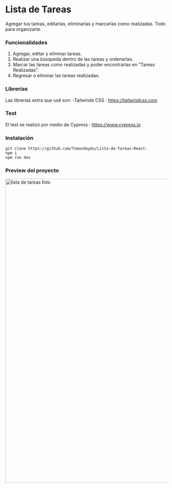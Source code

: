 # Lista de Tareas

Agregar tus tareas, editarlas, eliminarlas y marcarlas como realizadas. Todo para organizarte.

### Funcionalidades
1. Agregar, editar y eliminar tareas.
2. Realizar una búsqueda dentro de las tareas y ordenarlas.
3. Marcar las tareas como realizadas y poder encontrarlas en “Tareas Realizadas”.
4. Regresar o eliminar las tareas realizadas.

### Librerías

Las librerías extra que usé son:
	-Tailwinds CSS : https://tailwindcss.com

### Test
El test se realizó por medio de Cypress : https://www.cypress.io

### Instalación

	git clone https://github.com/TomasHaydu/Lista-de-Tareas-React-
	npm i
	npm run dev

### Preview del proyecto

<img width="946" alt="lista de tareas foto" src="https://user-images.githubusercontent.com/103974880/218334818-04e7d62e-fea0-4d81-80a5-fcc7252ab200.png">
